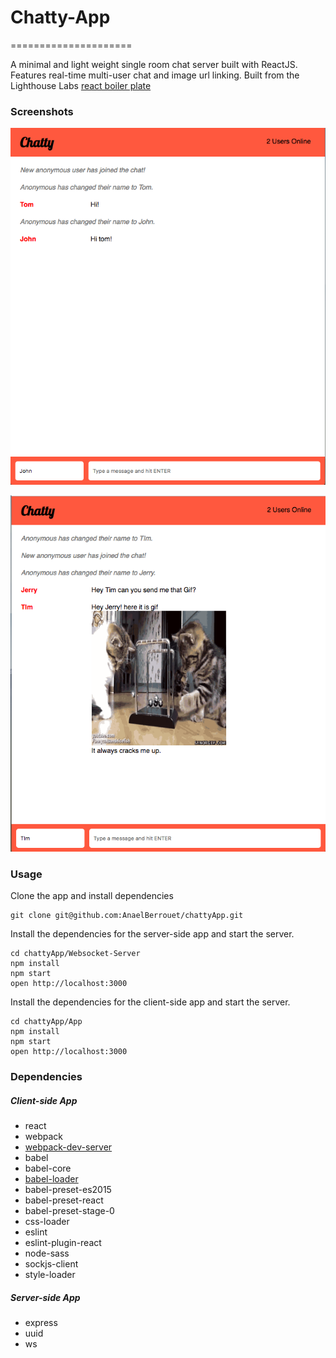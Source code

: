 # Chatty-App
=====================

A minimal and light weight single room chat server built with ReactJS. Features real-time multi-user chat and image url linking.
Built from the Lighthouse Labs [react boiler plate](github.com/lighthouse-labs/react-simple-boilerplate.git)

### Screenshots
![chat Screen](https://github.com/AnaelBerrouet/chattyApp/blob/master/App/build/Screen%20Shot%202018-11-01%20at%203.09.29%20PM.png)

![chat Screen with gif](https://github.com/AnaelBerrouet/chattyApp/blob/master/App/build/Screen%20Shot%202018-11-01%20at%203.14.32%20PM.png)

### Usage

Clone the app and install dependencies
```
git clone git@github.com:AnaelBerrouet/chattyApp.git
````
Install the dependencies for the server-side app and start the server.
```
cd chattyApp/Websocket-Server
npm install
npm start
open http://localhost:3000
```

Install the dependencies for the client-side app and start the server.
```
cd chattyApp/App
npm install
npm start
open http://localhost:3000
```

### Dependencies

##### Client-side App
* react
* webpack
* [webpack-dev-server](https://github.com/webpack/webpack-dev-server)
* babel
* babel-core
* [babel-loader](https://github.com/babel/babel-loader)
* babel-preset-es2015
* babel-preset-react
* babel-preset-stage-0
* css-loader
* eslint
* eslint-plugin-react
* node-sass
* sockjs-client
* style-loader

##### Server-side App
* express
* uuid
* ws
